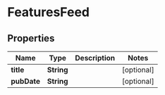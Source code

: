 
# FeaturesFeed

## Properties
Name | Type | Description | Notes
------------ | ------------- | ------------- | -------------
**title** | **String** |  |  [optional]
**pubDate** | **String** |  |  [optional]



